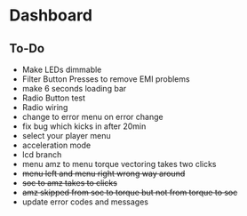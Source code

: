 Dashboard
=========

To-Do
-----------

- Make LEDs dimmable
- Filter Button Presses to remove EMI problems
- make 6 seconds loading bar
- Radio Button test
- Radio wiring 
- change to error menu on error change
- fix bug which kicks in after 20min 
- select your player menu
- acceleration mode
- lcd branch
- menu amz to menu torque vectoring takes two clicks
- ~~menu left and menu right wrong way around~~
- ~~soc to amz takes to clicks~~
- ~~amz skipped from soc to torque but not from torque to soc~~
- update error codes and messages